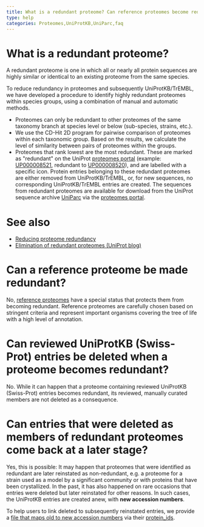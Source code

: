 ```yaml
---
title: What is a redundant proteome? Can reference proteomes become redundant? Can reviewed UniProtKB (Swiss-Prot) entries be deleted when a proteome becomes redundant?
type: help
categories: Proteomes,UniProtKB,UniParc,faq
---
```


# What is a redundant proteome?

A redundant proteome is one in which all or nearly all protein sequences are highly similar or identical to an existing proteome from the same species.

To reduce redundancy in proteomes and subsequently UniProtKB/TrEMBL, we have developed a procedure to identify highly redundant proteomes within species groups, using a combination of manual and automatic methods.

- Proteomes can only be redundant to other proteomes of the same taxonomy branch at species level or below (sub-species, strains, etc.).
- We use the CD-Hit 2D program for pairwise comparison of proteomes within each taxonomic group. Based on the results, we calculate the level of similarity between pairs of proteomes within the groups.
- Proteomes that rank lowest are the most redundant. These are marked as "redundant" on the UniProt [proteomes portal](https://www.uniprot.org/proteomes) (example: [UP000008521](https://www.uniprot.org/proteomes/UP000008521), redundant to [UP000008520](https://www.uniprot.org/proteomes/UP000008520)), and are labelled with a specific icon. Protein entries belonging to these redundant proteomes are either removed from UniProtKB/TrEMBL, or, for new sequences, no corresponding UniProtKB/TrEMBL entries are created. The sequences from redundant proteomes are available for download from the UniProt sequence archive [UniParc](https://www.uniprot.org/uniparc) via the [proteomes portal](https://www.uniprot.org/proteomes).

# See also

- [Reducing proteome redundancy](https://www.uniprot.org/help/proteome_redundancy)
- [Elimination of redundant proteomes (UniProt blog)](https://insideuniprot.blogspot.com/2015/05/)

# Can a reference proteome be made redundant?

No, [reference proteomes](https://www.uniprot.org/help/reference_proteome) have a special status that protects them from becoming redundant. Reference proteomes are carefully chosen based on stringent criteria and represent important organisms covering the tree of life with a high level of annotation.

# Can reviewed UniProtKB (Swiss-Prot) entries be deleted when a proteome becomes redundant?

No. While it can happen that a proteome containing reviewed UniProtKB (Swiss-Prot) entries becomes redundant, its reviewed, manually curated members are not deleted as a consequence.

# Can entries that were deleted as members of redundant proteomes come back at a later stage?

Yes, this is possible: It may happen that proteomes that were identified as redundant are later reinstated as non-redundant, e.g. a proteome for a strain used as a model by a significant community or with proteins that have been crystallized. In the past, it has also happened on rare occasions that entries were deleted but later reinstated for other reasons. In such cases, the UniProtKB entries are created anew, with **new accession numbers**.

To help users to link deleted to subsequently reinstated entries, we provide a [file that maps old to new accession numbers](https://ftp.ebi.ac.uk/pub/databases/uniprot/current_release/knowledgebase/complete/docs/reinstated_map.txt.gz) via their [protein_ids](https://www.uniprot.org/help/sequence_origin).
